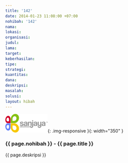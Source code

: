 ```yaml
---
title: '142'
date: 2014-01-23 11:08:00 +07:00
nohibah: '142'
nama: 
lokasi: 
organisasi: 
judul: 
lama: 
target: 
keberhasilan: 
tipe: 
strategi: 
kuantitas: 
dana: 
deskripsi: 
masalah: 
solusi: 
layout: hibah
---
```


![142](/static/img/hibahcms/142.png){: .img-responsive }{: width="350" }

### {{ page.nohibah }} - {{ page.title }}

{{ page.deskripsi }}
